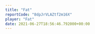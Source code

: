 ```yaml
---
title: "Fat"
reportCode: "8dpJrVLAZtf2m16X"
player: "Fat"
date: 2021-06-27T18:56:46.792000+00:00
---
```

